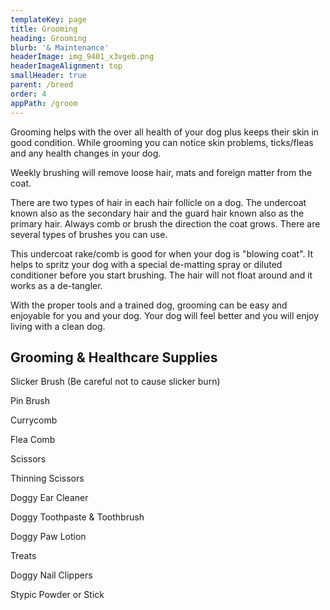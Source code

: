 ```yaml
---
templateKey: page
title: Grooming
heading: Grooming
blurb: '& Maintenance'
headerImage: img_9401_x3vgeb.png
headerImageAlignment: top
smallHeader: true
parent: /breed
order: 4
appPath: /groom
---
```


Grooming helps with the over all health of your dog plus keeps their skin in good condition. While grooming you can notice skin problems, ticks/fleas and any health changes in your dog.

Weekly brushing will remove loose hair, mats and foreign matter from the coat.

There are two types of hair in each hair follicle on a dog. The undercoat known also as the secondary hair and the guard hair known also as the primary hair. Always comb or brush the direction the coat grows. There are several types of brushes you can use.

This undercoat rake/comb is good for when your dog is "blowing coat". It helps to spritz your dog with a special de-matting spray or diluted conditioner before you start brushing. The hair will not float around and it works as a de-tangler.

With the proper tools and a trained dog, grooming can be easy and enjoyable for you and your dog. Your dog will feel better and you will enjoy living with a clean dog.

## **Grooming & Healthcare Supplies**

Slicker Brush (Be careful not to cause slicker burn)

Pin Brush

Currycomb

Flea Comb

Scissors

Thinning Scissors

Doggy Ear Cleaner

Doggy Toothpaste & Toothbrush

Doggy Paw Lotion

Treats

Doggy Nail Clippers

Stypic Powder or Stick
